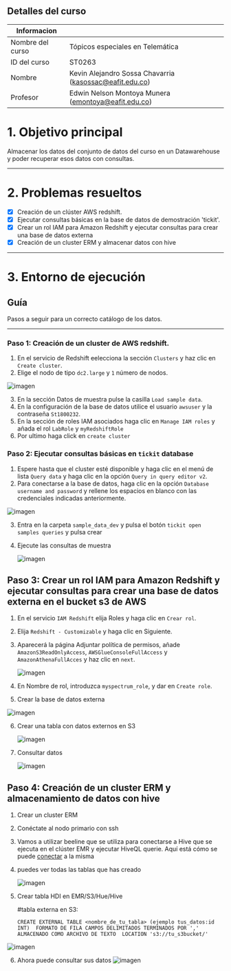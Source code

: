## Detalles del curso

| Informacion |  |
| --- | --- |
| Nombre del curso | Tópicos especiales en Telemática |
| ID del curso | ST0263 |
| Nombre | Kevin Alejandro Sossa Chavarria (kasossac@eafit.edu.co) |
| Profesor | Edwin Nelson Montoya Munera (emontoya@eafit.edu.co) |

# 1. Objetivo principal

Almacenar los datos del conjunto de datos del curso en un Datawarehouse y poder recuperar esos datos con consultas.

---

# 2. Problemas resueltos 

- [x] Creación de un clúster AWS redshift.
- [x] Ejecutar consultas básicas en la base de datos de demostración 'tickit'.
- [x] Crear un rol IAM para Amazon Redshift y ejecutar consultas para crear una base de datos externa
- [x] Creación de un cluster ERM y almacenar datos con hive

---


# 3. Entorno de ejecución

## Guía

Pasos a seguir para un correcto catálogo de los datos.

---

### Paso 1: Creación de un cluster de AWS redshift.

1. En el servicio de Redshift eelecciona la sección `Clusters` y haz clic en `Create cluster`.
2. Elige el nodo de tipo `dc2.large` y `1` número de nodos.

![imagen](https://github.com/MrSossa/kasossac-st0263/assets/83780739/8476a269-4f9e-4d23-a24c-fbdb29f9535b)

3. En la sección Datos de muestra pulse la casilla `Load sample data`.
4. En la configuración de la base de datos utilice el usuario `awsuser` y la contraseña `St1800232`.
5. En la sección de roles IAM asociados haga clic en `Manage IAM roles` y añada el rol `LabRole` y `myRedshiftRole`
6. Por ultimo haga click en `create cluster`

### Paso 2: Ejecutar consultas básicas en `tickit` database
1. Espere hasta que el cluster esté disponible y haga clic en el menú de lista `Query data` y haga clic en la opción `Query in query editor v2`.
2. Para conectarse a la base de datos, haga clic en la opción `Database username and password` y rellene los espacios en blanco con las credenciales indicadas anteriormente.

![imagen](https://github.com/MrSossa/kasossac-st0263/assets/83780739/f22df74f-039c-4b4a-a9e9-5de8cf9a18f5)

3. Entra en la carpeta `sample_data_dev` y pulsa el botón `tickit open samples queries` y pulsa crear
4. Ejecute las consultas de muestra

   ![imagen](https://github.com/MrSossa/kasossac-st0263/assets/83780739/185789cc-7b2d-46ce-9da4-91edb2cc949f)

## Paso 3: Crear un rol IAM para Amazon Redshift y ejecutar consultas para crear una base de datos externa en el bucket s3 de AWS

1. En el servicio `IAM Redshift` elija Roles y haga clic en `Crear rol`.
2. Elija `Redshift - Customizable` y haga clic en Siguiente.
3. Aparecerá la página Adjuntar política de permisos, añade `AmazonS3ReadOnlyAccess`, `AWSGlueConsoleFullAccess` y `AmazonAthenaFullAcces` y haz clic en `next`.
   
   ![imagen](https://github.com/MrSossa/kasossac-st0263/assets/83780739/f6006cc6-6fdf-4fdf-83bc-14782d4e6e89)

4. En Nombre de rol, introduzca `myspectrum_role`, y dar en `Create role`.
5. Crear la base de datos externa

![imagen](https://github.com/MrSossa/kasossac-st0263/assets/83780739/55f7644e-f688-46d7-b1f4-b80702ab014d)

6. Crear una tabla con datos externos en S3

   ![imagen](https://github.com/MrSossa/kasossac-st0263/assets/83780739/c058ca27-873c-4290-b59e-a9f65c8c233d)

7. Consultar datos

   ![imagen](https://github.com/MrSossa/kasossac-st0263/assets/83780739/6d564bb1-2477-43eb-9f82-19fc4a76a634)

## Paso 4: Creación de un cluster ERM y almacenamiento de datos con hive 

1. Crear un cluster ERM
2. Conéctate al nodo primario con ssh
3. Vamos a utilizar beeline que se utiliza para conectarse a Hive que se ejecuta en el clúster EMR y ejecutar HiveQL querie. Aquí está cómo se puede [conectar](https://sparkbyexamples.com/apache-hive/connect-to-hive-using-beeline/) a la misma
4. puedes ver todas las tablas que has creado

   ![imagen](https://github.com/MrSossa/kasossac-st0263/assets/83780739/1ed2c192-c28f-479e-847d-04ca7f08995e)

5. Crear tabla HDI en EMR/S3/Hue/Hive

    #tabla externa en S3:
    
    `CREATE EXTERNAL TABLE <nombre_de_tu_tabla> (ejemplo tus_datos:id INT) 
    FORMATO DE FILA CAMPOS DELIMITADOS TERMINADOS POR ',' 
    ALMACENADO COMO ARCHIVO DE TEXTO 
    LOCATION 's3://tu_s3bucket/'`

![imagen](https://github.com/MrSossa/kasossac-st0263/assets/83780739/550f0fe7-c940-40d9-9016-c6cce4de49d8)

6. Ahora puede consultar sus datos
   ![imagen](https://github.com/MrSossa/kasossac-st0263/assets/83780739/67bda9aa-ca17-44de-b4ac-483f1d4083c7)
